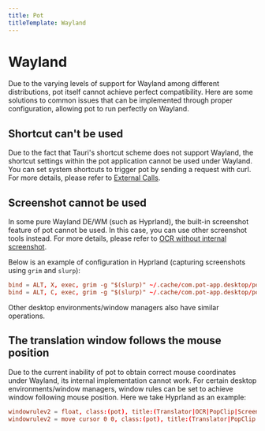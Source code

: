 ```yaml
---
title: Pot
titleTemplate: Wayland
---
```


# Wayland

Due to the varying levels of support for Wayland among different distributions, pot itself cannot achieve perfect compatibility. Here are some solutions to common issues that can be implemented through proper configuration, allowing pot to run perfectly on Wayland.

## Shortcut can't be used

Due to the fact that Tauri's shortcut scheme does not support Wayland, the shortcut settings within the pot application cannot be used under Wayland. You can set system shortcuts to trigger pot by sending a request with curl. For more details, please refer to [External Calls](/en/docs/invoke).

## Screenshot cannot be used

In some pure Wayland DE/WM (such as Hyprland), the built-in screenshot feature of pot cannot be used. In this case, you can use other screenshot tools instead. For more details, please refer to [OCR without internal screenshot](/en/docs/invoke#ocr-without-internal-screenshot).

Below is an example of configuration in Hyprland (capturing screenshots using `grim` and `slurp`):

```conf
bind = ALT, X, exec, grim -g "$(slurp)" ~/.cache/com.pot-app.desktop/pot_screenshot_cut.png && curl "127.0.0.1:60828/ocr_recognize?screenshot=false"
bind = ALT, C, exec, grim -g "$(slurp)" ~/.cache/com.pot-app.desktop/pot_screenshot_cut.png && curl "127.0.0.1:60828/ocr_translate?screenshot=false"
```

Other desktop environments/window managers also have similar operations.

## The translation window follows the mouse position

Due to the current inability of pot to obtain correct mouse coordinates under Wayland, its internal implementation cannot work. For certain desktop environments/window managers, window rules can be set to achieve window following mouse position. Here we take Hyprland as an example:

```conf
windowrulev2 = float, class:(pot), title:(Translator|OCR|PopClip|Screenshot Translate) # Translation window floating
windowrulev2 = move cursor 0 0, class:(pot), title:(Translator|PopClip|Screenshot Translate) # Translation window follows the mouse position.
```
